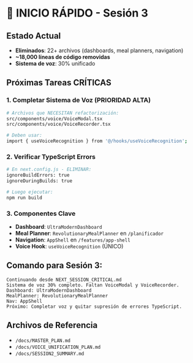 # 🚨 INICIO RÁPIDO - Sesión 3

## Estado Actual
- **Eliminados**: 22+ archivos (dashboards, meal planners, navigation)
- **~18,000 líneas de código removidas**
- **Sistema de voz**: 30% unificado

## Próximas Tareas CRÍTICAS

### 1. Completar Sistema de Voz (PRIORIDAD ALTA)
```bash
# Archivos que NECESITAN refactorización:
src/components/voice/VoiceModal.tsx
src/components/voice/VoiceRecorder.tsx

# Deben usar:
import { useVoiceRecognition } from '@/hooks/useVoiceRecognition';
```

### 2. Verificar TypeScript Errors
```bash
# En next.config.js - ELIMINAR:
ignoreBuildErrors: true
ignoreDuringBuilds: true

# Luego ejecutar:
npm run build
```

### 3. Componentes Clave
- **Dashboard**: `UltraModernDashboard`
- **Meal Planner**: `RevolutionaryMealPlanner` en `/planificador`
- **Navigation**: `AppShell` en `/features/app-shell`
- **Voice Hook**: `useVoiceRecognition` (ÚNICO)

## Comando para Sesión 3:
```
Continuando desde NEXT_SESSION_CRITICAL.md
Sistema de voz 30% completo. Faltan VoiceModal y VoiceRecorder.
Dashboard: UltraModernDashboard
MealPlanner: RevolutionaryMealPlanner
Nav: AppShell
Próximo: Completar voz y quitar supresión de errores TypeScript.
```

## Archivos de Referencia
- `/docs/MASTER_PLAN.md`
- `/docs/VOICE_UNIFICATION_PLAN.md`
- `/docs/SESSION2_SUMMARY.md`